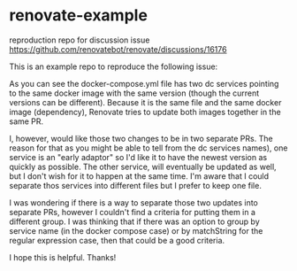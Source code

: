 # renovate-example
reproduction repo for discussion issue https://github.com/renovatebot/renovate/discussions/16176

This is an example repo to reproduce the following issue:  

As you can see the docker-compose.yml file has two dc services pointing to the same docker image with the same version (though the current versions can be different).
Because it is the same file and the same docker image (dependency), Renovate tries to update both images together in the same PR.

I, however, would like those two changes to be in two separate PRs.
The reason for that as you might be able to tell from the dc services names), one service is an "early adaptor" so I'd like it to have the newest version
as quickly as possible. The other service, will eventually be updated as well, but I don't wish for it to happen at the same time.
I'm aware that I could separate thos services into different files but I prefer to keep one file.

I was wondering if there is a way to separate those two updates into separate PRs, however I couldn't find a criteria for putting them in a different group.
I was thinking that if there was an option to group by service name (in the docker compose case) or by matchString for the regular expression case, then that could be a good criteria.

I hope this is helpful.
Thanks!

